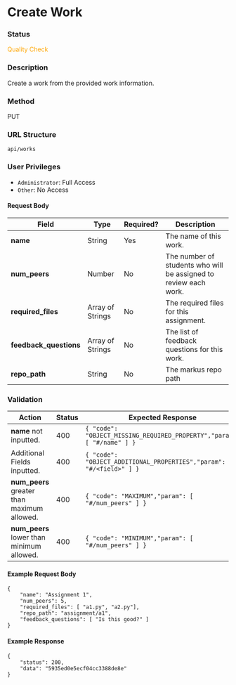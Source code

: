 Create Work
===
### Status
<div style="color: orange;">Quality Check</div>

### Description
Create a work from the provided work information.

### Method
PUT

### URL Structure
`api/works`

### User Privileges
* `Administrator`: Full Access
* `Other`: No Access

#### Request Body
| Field                  | Type             | Required? | Description                                                      |
|------------------------|------------------|-----------|------------------------------------------------------------------|
| **name**               | String           | Yes       | The name of this work.                                           |
| **num_peers**          | Number           | No        | The number of students who will be assigned to review each work. |
| **required_files**     | Array of Strings | No        | The required files for this assignment.                          |
| **feedback_questions** | Array of Strings | No        | The list of feedback questions for this work.                    |
| **repo_path**          | String           | No        | The markus repo path                                             |


### Validation
| Action                                      | Status | Expected Response                                                         |
|---------------------------------------------|--------|---------------------------------------------------------------------------|
| **name** not inputted.                      | 400    | `{ "code": "OBJECT_MISSING_REQUIRED_PROPERTY","param": [ "#/name" ] }`    |
| Additional Fields inputted.                 | 400    | `{ "code": "OBJECT_ADDITIONAL_PROPERTIES","param": [ "#/<field>" ] }`     |
| **num_peers** greater than maximum allowed. | 400    | `{ "code": "MAXIMUM","param": [ "#/num_peers" ] }`                        |
| **num_peers** lower than minimum allowed.   | 400    | `{ "code": "MINIMUM","param": [ "#/num_peers" ] }`                        |

#### Example Request Body
```
{
    "name": "Assignment 1",
    "num_peers": 5,
    "required_files": [ "a1.py", "a2.py"],
    "repo_path": "assignment/a1",
    "feedback_questions": [ "Is this good?" ]
}
```

#### Example Response
```
{
    "status": 200,
    "data": "5935ed0e5ecf04cc3388de8e"
}
```